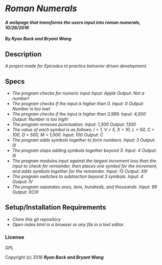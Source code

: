 # _Roman Numerals_

#### _A webpage that transforms the users input into roman numerals, 10/26/2016_

#### By _**Ryan Back and Bryant Wang**_

## Description

_A project made for Epicodus to practice behavior driven development._

## Specs

* _The program checks for numeric input
Input: Apple
Output: Not a number!_
* _The program checks if the input is higher than 0.
Input: 0
Output: Number is too low!_
* _The program checks if the input is higher than 3,999.
Input: 4,000
Output: Number is too high!_
* _The program removes punctuation.
Input: 1,300
Output: 1300_
* _The value of each symbol is as follows: I = 1, V = 5, X = 10, L = 50, C = 100, D = 500, M = 1,000.
Input: 100
Output: C_
* _The program adds symbols together to form numbers.
Input: 3
Output: III_
* _The program stops adding symbols together beyond 3.
Input: 4
Output: III_
* _The program modulos input against the largest increment less than the input to check for remainder, then places one symbol for the increment, and adds symbols together for the remainder.
Input: 13
Output: XIII_
* _The program switches to subtraction beyond 3 symbols.
Input: 4
Output: IV_
* _The program separates ones, tens, hundreds, and thousands.
Input: 99
Output: XCIX_

## Setup/Installation Requirements

* _Clone this git repository_
* _Open index.html in a browser or any file in a text editor._

### License

*GPL*

Copyright (c) 2016 **_Ryan Back and Bryant Wang_**
